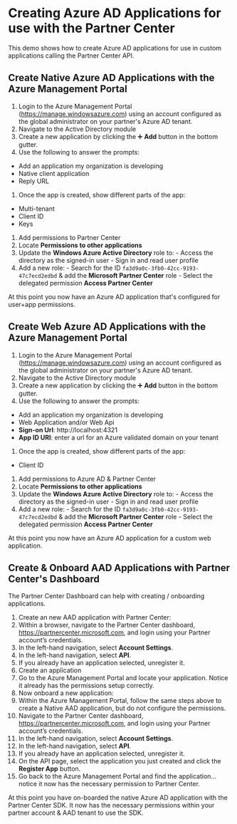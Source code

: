 # Creating Azure AD Applications for use with the Partner Center

This demo shows how to create Azure AD applications for use in custom applications calling the Partner Center API.

## Create Native Azure AD Applications with the Azure Management Portal

1. Login to the Azure Management Portal (https://manage.windowsazure.com) using an account configured as the global administrator on your partner's Azure AD tenant.
1. Navigate to the Active Directory module
1. Create a new application by clicking the :heavy_plus_sign: **Add** button in the bottom gutter.
1. Use the following to answer the prompts:
  - Add an application my organization is developing
  - Native client application
  - Reply URL
1. Once the app is created, show different parts of the app:
  - Multi-tenant
  - Client ID
  - Keys
1. Add permissions to Partner Center
  1. Locate **Permissions to other applications**
  1. Update the **Windows Azure Active Directory** role to:
    - Access the directory as the signed-in user
    - Sign in and read user profile
  1. Add a new role:
    - Search for the ID `fa3d9a0c-3fb0-42cc-9193-47c7ecd2edbd` & add the **Microsoft Partner Center** role
    - Select the delegated permission **Access Partner Center**

At this point you now have an Azure AD application that's configured for user+app permissions.

## Create Web Azure AD Applications with the Azure Management Portal

1. Login to the Azure Management Portal (https://manage.windowsazure.com) using an account configured as the global administrator on your partner's Azure AD tenant.
1. Navigate to the Active Directory module
1. Create a new application by clicking the :heavy_plus_sign: **Add** button in the bottom gutter.
1. Use the following to answer the prompts:
  - Add an application my organization is developing
  - Web Application and/or Web Api
  - **Sign-on Url**: http://localhost:4321
  - **App ID URI**: enter a url for an Azure validated domain on your tenant
1. Once the app is created, show different parts of the app:
  - Client ID
1. Add permissions to Azure AD & Partner Center
  1. Locate **Permissions to other applications**
  1. Update the **Windows Azure Active Directory** role to:
    - Access the directory as the signed-in user
    - Sign in and read user profile
  1. Add a new role:
    - Search for the ID `fa3d9a0c-3fb0-42cc-9193-47c7ecd2edbd` & add the **Microsoft Partner Center** role
    - Select the delegated permission **Access Partner Center**

At this point you now have an Azure AD application for a custom web application.

## Create & Onboard AAD Applications with Partner Center's Dashboard

The Partner Center Dashboard can help with creating / onboarding applications.

1. Create an new AAD application with Partner Center: 
  1. Within a browser, navigate to the Partner Center dashboard, https://partnercenter.microsoft.com, and login using your Partner account’s credentials.
  1. In the left-hand navigation, select **Account Settings**.
  1. In the left-hand navigation, select **API**.
  1. If you already have an application selected, unregister it.
  1. Create an application
  1. Go to the Azure Management Portal and locate your application. Notice it already has the permissions setup correctly.
1. Now onboard a new application:
  1. Within the Azure Management Portal, follow the same steps above to create a Native AAD application, but do not configure the permissions.
  1. Navigate to the Partner Center dashboard, https://partnercenter.microsoft.com, and login using your Partner account’s credentials.
  1. In the left-hand navigation, select **Account Settings**.
  1. In the left-hand navigation, select **API**.
  1. If you already have an application selected, unregister it.
  1. On the API page, select the application you just created and click the **Register App** button.
  1. Go back to the Azure Management Portal and find the application... notice it now has the necessary permission to Partner Center.

At this point you have on-boarded the native Azure AD application with the Partner Center SDK. It now has the necessary permissions within your partner account & AAD tenant to use the SDK.
